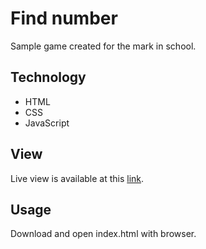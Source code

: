 # Find number
Sample game created for the mark in school.

## Technology
  - HTML
  - CSS
  - JavaScript
  
## View
Live view is available at this [link](https://pawel-galkowski.github.io/Find-Number/).

## Usage
Download and open index.html with browser.
